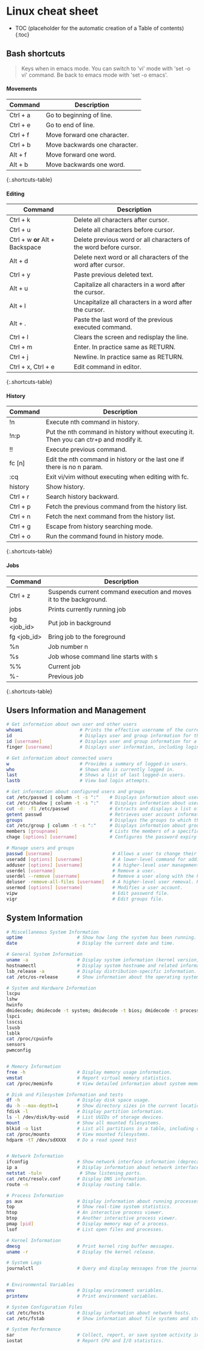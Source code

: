 # Linux cheat sheet

* TOC (placeholder for the automatic creation of a Table of contents)
{:toc}

## Bash shortcuts

> Keys when in emacs mode. You can switch to 'vi' mode with 'set -o vi' command. Be back to emacs mode with 'set -o emacs'.

#### Movements

| Command    | Description                           |
|------------|---------------------------------------|
| Ctrl + a   | Go to beginning of line.              |
| Ctrl + e   | Go to end of line.                     |
| Ctrl + f   | Move forward one character.           |
| Ctrl + b   | Move backwards one character.         |
| Alt + f    | Move forward one word.                |
| Alt + b    | Move backwards one word.              |
{:.shortcuts-table}

#### Editing

| Command                          | Description                                              |
|----------------------------------|----------------------------------------------------------|
| Ctrl + k                         | Delete all characters after cursor.                      |
| Ctrl + u                         | Delete all characters before cursor.                     |
| Ctrl + w **or** Alt + Backspace  | Delete previous word or all characters of the word before cursor. |
| Alt + d                          | Delete next word or all characters of the word after cursor.|
| Ctrl + y                         | Paste previous deleted text.                             |
| Alt + u                          | Capitalize all characters in a word after the cursor.     |
| Alt + l                          | Uncapitalize all characters in a word after the cursor.   |
| Alt + .                          | Paste the last word of the previous executed command.     |
| Ctrl + l                         | Clears the screen and redisplay the line.                 |
| Ctrl + m                         | Enter. In practice same as RETURN.                        |
| Ctrl + j                         | Newline. In practice same as RETURN.                      |
| Ctrl + x, Ctrl + e               | Edit command in editor.                                   |
{:.shortcuts-table}

#### History

| Command    | Description                                              |
|------------|----------------------------------------------------------|
| !n         | Execute nth command in history.                          |
| !n:p       | Put the nth command in history without executing it. Then you can ctr+p and modify it. |
| !!         | Execute previous command.                                 |
| fc [n]     | Edit the nth command in history or the last one if there is no n param. |
| :cq        | Exit vi/vim without executing when editing with fc.      |
| history    | Show history.                                            |
| Ctrl + r   | Search history backward.                                 |
| Ctrl + p   | Fetch the previous command from the history list.         |
| Ctrl + n   | Fetch the next command from the history list.             |
| Ctrl + g   | Escape from history searching mode.                       |
| Ctrl + o   | Run the command found in history mode.                    |
{:.shortcuts-table}

#### Jobs

| Command      | Description                               |
|--------------|-------------------------------------------|
| Ctrl + z     | Suspends current command execution and moves it to the background. |
| jobs         | Prints currently running job              |
| bg <job_id>  | Put job in background                     |
| fg <job_id>  | Bring job to the foreground               |
| %n           | Job number n                              |
| %s           | Job whose command line starts with s      |
| %%           | Current job                               |
| %-           | Previous job                              |
{:.shortcuts-table}


## Users Information and Management

```bash
# Get information about own user and other users
whoami                     # Prints the effective username of the current user.
id                         # Displays user and group information for the current user.
id [username]              # Displays user and group information for a specified user.
finger [username]          # Displays user information, including login name, full name, terminal, idle time, login time, and more.

# Get information about connected users
w                          # Provides a summary of logged-in users.
who                        # Shows who is currently logged in.
last                       # Shows a list of last logged-in users.
lastb                      # View bad login attempts.

# Get information about configured users and groups
cat /etc/passwd | column -t -s ":"    # Displays information about user accounts from /etc/passwd file.
cat /etc/shadow | column -t -s ":"    # Displays information about user passwords in /etc/passwd file.
cut -d: -f1 /etc/passwd               # Extracts and displays a list of usernames from /etc/passwd file.
getent passwd                         # Retrieves user account information, including users from remote databases.
groups                                # Displays the groups to which the current user belongs.
cat /etc/group | column -t -s ":"     # Displays information about groups from /etc/group file.
members [groupname]                   # Lists the members of a specific group.
chage [options] [username]            # Configures the password expiry information for a user.

# Manage users and groups
passwd [username]                      # Allows a user to change their password or allows a superuser to change another user's password.
useradd [options] [username]           # A lower-level command for adding new users to the system.
adduser [options] [username]           # A higher-level user management command that is more user-friendly and interactive.
userdel [username]                     # Remove a user.
userdel --remove [username]            # Remove a user along with the home directory and mail spool.
deluser -remove-all-files [username]   # A higher-level user removal. Removes also files outside home, cron jobs, etc.
usermod [options] [username]           # Modifies a user account.
vipw                                   # Edit password file.
vigr                                   # Edit groups file.
```

## System Information

```bash
# Miscellaneous System Information
uptime                    # Show how long the system has been running.
date                      # Display the current date and time.

# General System Information
uname -a                  # Display system information (kernel version, architecture, etc.).
hostnamectl               # Display system hostname and related information.
lsb_release -a            # Display distribution-specific information.
cat /etc/os-release       # Show information about the operating system.

# System and Hardware Information
lscpu                                                                         # Display information about the CPU architecture.
lshw                                                                          # List hardware details.
hwinfo                                                                        # Display hardware information.
dmidecode; dmidecode -t system; dmidecode -t bios; dmidecode -t processor     # Retrieve hardware information from the system BIOS/UEFI, processor, memory....
lspci                                                                         # Display information about PCI buses and devices.
lsscsi                                                                        # View all your scsi/sata devices. 
lsusb                                                                         # Show information about USB buses and devices.
lsblk                                                                         # List information about block devices.
cat /proc/cpuinfo                                                             # Show CPU detailed information.
sensors                                                                       # Report sensors information. First time requires a 'sensors detect'.
pwmconfig                                                                     # Control fan speed.


# Memory Information
free -h                   # Display memory usage information.
vmstat                    # Report virtual memory statistics.
cat /proc/meminfo         # View detailed information about system memory.

# Disk and Filesystem Information and tests
df -h                     # Display disk space usage.
du -h --max-depth=1       # Show directory sizes in the current location.
fdisk -l                  # Display partition information.
ls -l /dev/disk/by-uuid   # List UUIDs of storage devices.
mount                     # Show all mounted filesystems.
blkid -o list             # List all partitions in a table, including current mountpoints
cat /proc/mounts          # View mounted filesystems. 
hdparm -tT /dev/sdXXXX    # Do a read speed test


# Network Information
ifconfig                  # Show network interface information (deprecated, use 'ip' command).
ip a                      # Display information about network interfaces.
netstat -tuln              # Show listening ports.
cat /etc/resolv.conf      # Display DNS information.
route -n                  # Display routing table.

# Process Information
ps aux                    # Display information about running processes.
top                       # Show real-time system statistics.
htop                      # An interactive process viewer.
btop                      # Another interactive process viewer.
pmap [pid]                # Display memory map of a process.
lsof                      # List open files and processes.

# Kernel Information
dmesg                     # Print kernel ring buffer messages.
uname -r                  # Display the kernel release.

# System Logs
journalctl                # Query and display messages from the journal.


# Environmental Variables
env                       # Display environment variables.
printenv                  # Print environment variables.

# System Configuration Files
cat /etc/hosts            # Display information about network hosts.
cat /etc/fstab            # Show information about file systems and storage.

# System Performance
sar                       # Collect, report, or save system activity information.
iostat                    # Report CPU and I/O statistics.
```

 
